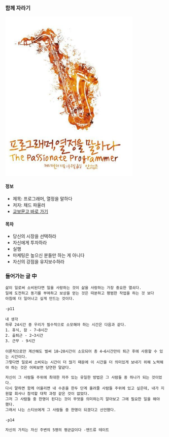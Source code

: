 ### 함께 자라기

<img src="img.png" width="400">

#### 정보

- 제목: 프로그래머, 열정을 말하다
- 저자: 채드 파울러
- [교보문고 바로 가기](https://product.kyobobook.co.kr/detail/S000001032926)

#### 목차

- 당신의 시장을 선택하라
- 자신에게 투자하라
- 실행
- 마케팅은 높으신 분들만 하는 게 아니다
- 자신의 강점을 유지보수하라

### 들어가는 글 中

```
삶이 일로써 소비된다면 일을 사랑하는 것이 삶을 사랑하는 가장 중요한 열쇠다.
일에 도전하고 동기를 부여하고 보상을 얻는 것은 따분하고 평범한 작업을 하는 것 보다
아침에 더 일어나고 싶게 만드는 것이다.

-p11

내 생각
하루 24시간 중 우리가 필수적으로 소모해야 하는 시간은 다음과 같다.
1. 휴식, 잠 - 7~8시간
2. 출퇴근 - 2~3시간
3. 근무 - 9시간

이론적으로만 계산해도 벌써 18~20시간이 소모되어 총 4~6시간만이 퇴근 후에 사용할 수 있는 시간이다.
그렇다면 일로써 소비되는 시간이 더 많기 때문에 이 시간을 더 의미있게 보내기 위해 노력해야 하는 것은 어찌보면 당연한 말같다.
```

```
자신이 그 사람들 주위에 최대한 자주 있는 유일한 방법은 그 사람들 중 하나가 되는 것이었다.
다시 말하면 함께 어울리면 내 수준을 한두 단계 올려줄 사람들 주위에 있고 싶은데, 내가 지원할 회사나 참석할 대학 과정 같은 것이 없었다.
그저 그 사람들 중 한명이 된다는 것이 무엇을 의미하는지 알아보고 그에 필요한 일을 해야 했다.
그래서 나는 스티브에게 그 사람들 중 한명이 되겠다고 선언했다.

-p14
```

`자신의 가치는 자신 주변의 5명의 평균값이다 -앤드류 테이트`